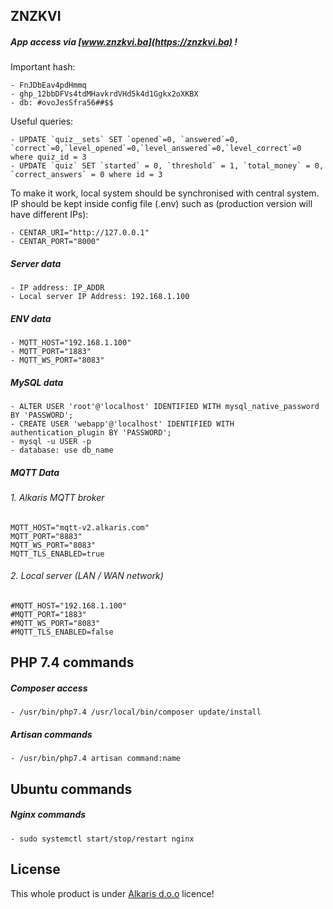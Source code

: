 ## ZNZKVI

##### App access via [www.znzkvi.ba](https://znzkvi.ba) !

Important hash:

    - FnJDbEav4pdHmmq
    - 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
    - db: #ovoJesSfra56##$$
    
Useful queries: 

    - UPDATE `quiz__sets` SET `opened`=0, `answered`=0, `correct`=0,`level_opened`=0,`level_answered`=0,`level_correct`=0 where quiz_id = 3
    - UPDATE `quiz` SET `started` = 0, `threshold` = 1, `total_money` = 0, `correct_answers` = 0 where id = 3

To make it work, local system should be synchronised with central system. IP should be kept inside 
config file (.env) such as (production version will have different IPs):

    - CENTAR_URI="http://127.0.0.1" 
    - CENTAR_PORT="8000"

##### Server data

    - IP address: IP_ADDR
    - Local server IP Address: 192.168.1.100

##### ENV data

    - MQTT_HOST="192.168.1.100"
    - MQTT_PORT="1883"
    - MQTT_WS_PORT="8083"

##### MySQL data

    - ALTER USER 'root'@'localhost' IDENTIFIED WITH mysql_native_password BY 'PASSWORD';
    - CREATE USER 'webapp'@'localhost' IDENTIFIED WITH authentication_plugin BY 'PASSWORD';
    - mysql -u USER -p 
    - database: use db_name
    
##### MQTT Data

###### 1. Alkaris MQTT broker

    MQTT_HOST="mqtt-v2.alkaris.com"
    MQTT_PORT="8883"
    MQTT_WS_PORT="8083"
    MQTT_TLS_ENABLED=true
    
###### 2. Local server (LAN / WAN network)

    #MQTT_HOST="192.168.1.100"
    #MQTT_PORT="1883"
    #MQTT_WS_PORT="8083"
    #MQTT_TLS_ENABLED=false

## PHP 7.4 commands

##### Composer access

    - /usr/bin/php7.4 /usr/local/bin/composer update/install

##### Artisan commands

    - /usr/bin/php7.4 artisan command:name

## Ubuntu commands

##### Nginx commands

    - sudo systemctl start/stop/restart nginx
    

## License

This whole product is under [Alkaris d.o.o](https://alkaris.com) licence!
